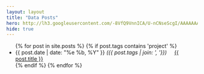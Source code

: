 ```yaml
---
layout: layout
title: "Data Posts"
hero: http://lh3.googleusercontent.com/-8VfQ9VnnICA/U-nCNseScgI/AAAAAAAAG08/YyGPXPsrta4/w931-h508-no/beach.jpg
hide: true
---
```


<section class="content">
  <ul class="listing">
    {% for post in site.posts %}
    {% if post.tags contains 'project' %}
    <li>
      <span>{{ post.date | date: "%e %b, %Y" }}</span>
      <span><i>({{ post.tags | join: ', '}})&nbsp;&nbsp;&nbsp;&nbsp;</i></span>
      <a href="{{ post.url }}" title="{{ post.intro }} - {{ post.content.size | divided_by:1000}}k word count">{{ post.title }}</a>
    </li>
    {% endif %}
    {% endfor %}
  </ul>
</section>

